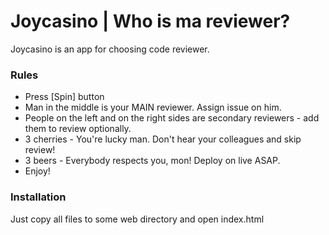 # Joycasino | Who is ma reviewer?

Joycasino is an app for choosing code reviewer.

### Rules
  - Press [Spin] button
  - Man in the middle is your MAIN reviewer. Assign issue on him.
  - People on the left and on the right sides are secondary reviewers - add them to review optionally.
  - 3 cherries - You're lucky man. Don't hear your colleagues and skip review!
  - 3 beers - Everybody respects you, mon! Deploy on live ASAP.
  - Enjoy!

### Installation

Just copy all files to some web directory and open index.html

